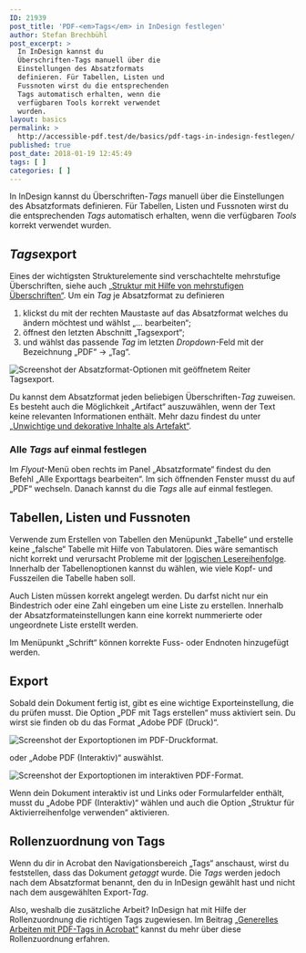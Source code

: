 ```yaml
---
ID: 21939
post_title: 'PDF-<em>Tags</em> in InDesign festlegen'
author: Stefan Brechbühl
post_excerpt: >
  In InDesign kannst du
  Überschriften-Tags manuell über die
  Einstellungen des Absatzformats
  definieren. Für Tabellen, Listen und
  Fussnoten wirst du die entsprechenden
  Tags automatisch erhalten, wenn die
  verfügbaren Tools korrekt verwendet
  wurden.
layout: basics
permalink: >
  http://accessible-pdf.test/de/basics/pdf-tags-in-indesign-festlegen/
published: true
post_date: 2018-01-19 12:45:49
tags: [ ]
categories: [ ]
---
```

In InDesign kannst du Überschriften-<em>Tags</em> manuell über die Einstellungen des Absatzformats definieren. Für Tabellen, Listen und Fussnoten wirst du die entsprechenden *Tags* automatisch erhalten, wenn die verfügbaren *Tools* korrekt verwendet wurden.

## *Tags*export

Eines der wichtigsten Strukturelemente sind verschachtelte mehrstufige Überschriften, siehe auch [„Struktur mit Hilfe von mehrstufigen Überschriften“](http://accessible-pdf.test/de/basics/strukturieren-mithilfe-von-hierarchischen-ueberschriften/). Um ein *Tag* je Absatzformat zu definieren

1. klickst du mit der rechten Maustaste auf das Absatzformat welches du ändern möchtest und wählst „… bearbeiten“;
2. öffnest den letzten Abschnitt „Tagsexport“;
3. und wählst das passende *Tag* im letzten *Dropdown*-Feld mit der Bezeichnung „PDF“ → „Tag“.

![Screenshot der Absatzformat-Optionen mit geöffnetem Reiter Tagsexport.](http://accessible-pdf.test/content/uploads/indesign_tagsexport.png)

Du kannst dem Absatzformat jeden beliebigen Überschriften-*Tag* zuweisen. Es besteht auch die Möglichkeit „Artifact“ auszuwählen, wenn der Text keine relevanten Informationen enthält. Mehr dazu findest du unter [„Unwichtige und dekorative Inhalte als Artefakt“](http://accessible-pdf.test/de/basics/unwichtige-und-dekorative-inhalte-als-artefakt/).

### Alle *Tags* auf einmal festlegen

Im *Flyout*-Menü oben rechts im Panel „Absatzformate“ findest du den Befehl „Alle Exporttags bearbeiten“. Im sich öffnenden Fenster musst du auf „PDF“ wechseln. Danach kannst du die *Tags* alle auf einmal festlegen.

## Tabellen, Listen und Fussnoten

Verwende zum Erstellen von Tabellen den Menüpunkt „Tabelle“ und erstelle keine „falsche“ Tabelle mit Hilfe von Tabulatoren. Dies wäre semantisch nicht korrekt und verursacht Probleme mit der [logischen Lesereihenfolge](http://accessible-pdf.test/de/glossar/#logische-lesereihenfolge). Innerhalb der Tabellenoptionen kannst du wählen, wie viele Kopf- und Fusszeilen die Tabelle haben soll.

Auch Listen müssen korrekt angelegt werden. Du darfst nicht nur ein Bindestrich oder eine Zahl eingeben um eine Liste zu erstellen. Innerhalb der Absatzformateinstellungen kann eine korrekt nummerierte oder ungeordnete Liste erstellt werden.

Im Menüpunkt „Schrift“ können korrekte Fuss- oder Endnoten hinzugefügt werden.

## Export

Sobald dein Dokument fertig ist, gibt es eine wichtige Exporteinstellung, die du prüfen musst. Die Option „PDF mit Tags erstellen“ muss aktiviert sein. Du wirst sie finden ob du das Format „Adobe PDF (Druck)“.

![Screenshot der Exportoptionen im PDF-Druckformat.](http://accessible-pdf.test/content/uploads/indesign_pdf_export_druck.png)

oder „Adobe PDF (Interaktiv)“ auswählst.

![Screenshot der Exportoptionen im interaktiven PDF-Format.](http://accessible-pdf.test/content/uploads/indesign_pdf_export_interaktiv.png)

Wenn dein Dokument interaktiv ist und Links oder Formularfelder enthält, musst du „Adobe PDF (Interaktiv)“ wählen und auch die Option „Struktur für Aktivierreihenfolge verwenden“ aktivieren.

## Rollenzuordnung von Tags

Wenn du dir in Acrobat den Navigationsbereich „Tags“ anschaust, wirst du feststellen, dass das Dokument *getaggt* wurde. Die *Tags* werden jedoch nach dem Absatzformat benannt, den du in InDesign gewählt hast und nicht nach dem ausgewählten Export-*Tag*.

Also, weshalb die zusätzliche Arbeit? InDesign hat mit Hilfe der Rollenzuordnung die richtigen Tags zugewiesen. Im Beitrag [„Generelles Arbeiten mit PDF-Tags in Acrobat“](http://accessible-pdf.test/de/basics/generelles-arbeiten-mit-pdf-tags-in-acrobat/#rollenzuordnung) kannst du mehr über diese Rollenzuordnung erfahren.